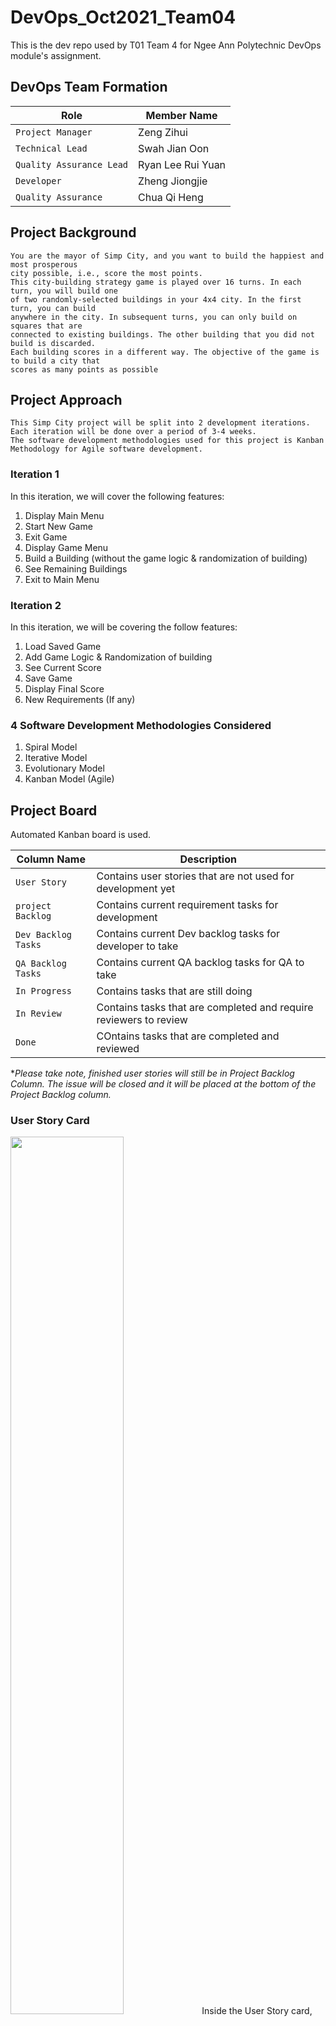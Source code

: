 # DevOps_Oct2021_Team04
This is the dev repo used by T01 Team 4 for Ngee Ann Polytechnic DevOps module's assignment.

## DevOps Team Formation

| Role | Member Name |
| --- | --- |
| `Project Manager` | Zeng Zihui |
| `Technical Lead` | Swah Jian Oon |
| `Quality Assurance Lead` | Ryan Lee Rui Yuan |
| `Developer` | Zheng Jiongjie |
| `Quality Assurance` | Chua Qi Heng |


## Project Background
```
You are the mayor of Simp City, and you want to build the happiest and most prosperous 
city possible, i.e., score the most points.
This city-building strategy game is played over 16 turns. In each turn, you will build one 
of two randomly-selected buildings in your 4x4 city. In the first turn, you can build 
anywhere in the city. In subsequent turns, you can only build on squares that are 
connected to existing buildings. The other building that you did not build is discarded.
Each building scores in a different way. The objective of the game is to build a city that 
scores as many points as possible
```

## Project Approach 
```
This Simp City project will be split into 2 development iterations. 
Each iteration will be done over a period of 3-4 weeks.
The software development methodologies used for this project is Kanban Methodology for Agile software development.
```
### Iteration 1
In this iteration, we will cover the following features:
1. Display Main Menu
2. Start New Game
3. Exit Game
4. Display Game Menu
5. Build a Building (without the game logic & randomization of building)
6. See Remaining Buildings
7. Exit to Main Menu

### Iteration 2
In this iteration, we will be covering the follow features:
1. Load Saved Game
2. Add Game Logic & Randomization of building
3. See Current Score
4. Save Game
5. Display Final Score
6. New Requirements (If any)

### 4 Software Development Methodologies Considered
1. Spiral Model
2. Iterative Model
3. Evolutionary Model
4. Kanban Model (Agile)

## Project Board 
Automated Kanban board is used.

| Column Name | Description |
| --- | --- |
| `User Story` | Contains user stories that are not used for development yet |
| `project Backlog` | Contains current requirement tasks for development |
| `Dev Backlog Tasks` | Contains current Dev backlog tasks for developer to take |
| `QA Backlog Tasks` | Contains current QA backlog tasks for QA to take |
| `In Progress` | Contains tasks that are still doing |
| `In Review` | Contains tasks that are completed and require reviewers to review |
| `Done` | COntains tasks that are completed and reviewed |

**Please take note, finished user stories will still be in Project Backlog Column. The issue will be closed and it will be placed at the bottom of the Project Backlog column.*



### User Story Card
<img src="https://user-images.githubusercontent.com/93191650/145514046-923f3303-1fc3-4a6c-ba1b-3e703ec53fcf.png" width=60%>
Inside the User Story card, the following components will be there

| Component | Description |
| --- | --- |
| `Title` | User story |
| `Acceptance Criteria` | acceptance criteria for this user story is added in the description of the issue |
| `Assignees` | PM will assign to Tech Lead & QA Lead to complete this user story requirement |
| `Developer Tasks List` | Contains current QA backlog tasks for QA to take |
| `QA Tasks List` | Contains tasks that are still doing |
| `Label` | "user story" and user story ID are used  |
| `Milestone` | Identifies the current development iteration  |
| `Pull Request` | the corresponding pull requests for this user story are linked  |
| `TechLead Comment` | Tech Lead will notify QA that the dev tasks are done & require QA testing  |
| `QA Lead Comment` | QA Lead will notify relevant QA to run the test  |
| `Tech Lead Merge to Main` | Tech Lead will merge to main after the 3 testings (Unit test, QA test, Acceptance Test) at pull request are define done  |
| `PM Comment` | PM will close the issue after the merge  |

**Tasks list is used to monitor the individual user story progress*



